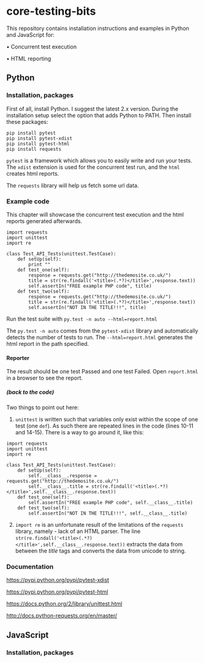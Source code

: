# core-testing-bits

This repository contains installation instructions and examples in Python and JavaScript for:

• Concurrent test execution

• HTML reporting


## Python

### Installation, packages

First of all, install Python. I suggest the latest 2.x version. During the installation setup select the option that adds Python to PATH.
Then install these packages:
```
pip install pytest
pip install pytest-xdist
pip install pytest-html
pip install requests
```

`pytest` is a framework which allows you to easily write and run your tests. The `xdist` extension is used for the concurrent test run, and the `html` creates html reports.

The `requests` library will help us fetch some url data.

### Example code

This chapter will showcase the concurrent test execution and the html reports generated afterwards.
```
import requests
import unittest
import re

class Test_API_Tests(unittest.TestCase):
    def setUp(self):
        print ""
    def test_one(self):
        response = requests.get("http://thedemosite.co.uk/")
        title = str(re.findall('<title>(.*?)</title>',response.text))
        self.assertIn("FREE example PHP code", title)
    def test_two(self):
        response = requests.get("http://thedemosite.co.uk/")
        title = str(re.findall('<title>(.*?)</title>',response.text))
        self.assertIn("NOT IN THE TITLE!!!", title)
```

Run the test suite with `py.test -n auto --html=report.html`

The `py.test -n auto` comes from the `pytest-xdist` library and automatically detects the number of tests to run. The `--html=report.html` generates the html report in the path specified.

#### Reporter

The result should be one test Passed and one test Failed. Open `report.html` in a browser to see the report.

##### (back to the code)

Two things to point out here:

1. `unittest` is written such that variables only exist within the scope of one test (one `def`). As such there are repeated lines in the code (lines 10-11 and 14-15). There is a way to go around it, like this:

```
import requests
import unittest
import re

class Test_API_Tests(unittest.TestCase):
    def setUp(self):
        self.__class__.response = requests.get("http://thedemosite.co.uk/")
        self.__class__.title = str(re.findall('<title>(.*?)</title>',self.__class__.response.text))
    def test_one(self):
        self.assertIn("FREE example PHP code", self.__class__.title)
    def test_two(self):
        self.assertIn("NOT IN THE TITLE!!!", self.__class__.title)
```

2. `import re` is an unfortunate result of the limitations of the `requests` library, namely - lack of an HTML parser. The line `str(re.findall('<title>(.*?)</title>',self.__class__.response.text))` extracts the data from between the *title* tags and converts the data from unicode to string.

### Documentation

https://pypi.python.org/pypi/pytest-xdist

https://pypi.python.org/pypi/pytest-html

https://docs.python.org/2/library/unittest.html

http://docs.python-requests.org/en/master/

## JavaScript

### Installation, packages
